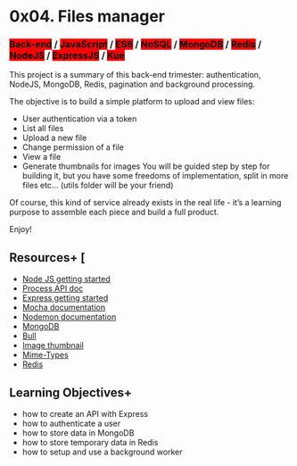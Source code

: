 # 0x04. Files manager

### <mark style="background-color: red">Back-end</mark>  / <mark style="background-color: red">JavaScript</mark>  / <mark style="background-color: red">ES6</mark>  / <mark style="background-color: red">NoSQL</mark> /  <mark style="background-color: red">MongoDB</mark>  / <mark style="background-color: red">Redis</mark> /  <mark style="background-color: red">NodeJS</mark> /  <mark style="background-color: red">ExpressJS</mark>  / <mark style="background-color: red">Kue</mark>

This project is a summary of this back-end trimester: authentication, NodeJS, MongoDB, Redis, pagination and background processing.

The objective is to build a simple platform to upload and view files:

+ User authentication via a token
+ List all files
+ Upload a new file
+ Change permission of a file
+ View a file
+ Generate thumbnails for images
You will be guided step by step for building it, but you have some freedoms of implementation, split in more files etc… (utils folder will be your friend)

Of course, this kind of service already exists in the real life - it’s a learning purpose to assemble each piece and build a full product.

Enjoy!

## Resources+ [

+ [Node JS getting started](https://nodejs.org/en/docs/guides/getting-started-guide/)
+ [Process API doc](https://node.readthedocs.io/en/latest/api/process/)
+ [Express getting started](https://expressjs.com/en/starter/installing.html)
+ [Mocha documentation](https://mochajs.org/)
+ [Nodemon documentation](https://github.com/remy/nodemon#nodemon)
+ [MongoDB](https://github.com/mongodb/node-mongodb-native)
+ [Bull](https://github.com/OptimalBits/bull)
+ [Image thumbnail](https://www.npmjs.com/package/image-thumbnail)
+ [Mime-Types](https://www.npmjs.com/package/mime-types)
+ [Redis](https://github.com/redis/node-redis)

## Learning Objectives+ 

+ how to create an API with Express
+ how to authenticate a user
+ how to store data in MongoDB
+ how to store temporary data in Redis
+ how to setup and use a background worker
